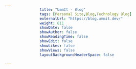 ---
                title: "UmmIt - Blog"
                tags: [Personal Site,Blog,Technology Blog]
                externalUrl: "https://blog.ummit.dev/"
                weight: 811
                showDate: false
                showAuthor: false
                showReadingTime: false
                showEdit: false
                showLikes: false
                showViews: false
                layoutBackgroundHeaderSpace: false
                ---
